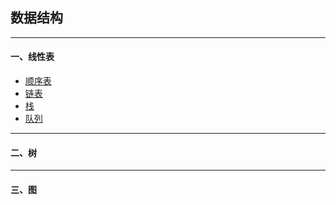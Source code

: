 ## 数据结构

----
#### 一、线性表

 - [顺序表](./线性表/顺序表.md)
 - [链表](./线性表/链表.md)
 - [栈](./线性表/栈.md)
 - [队列](./线性表/队列.md)


----
#### 二、树


----
#### 三、图
